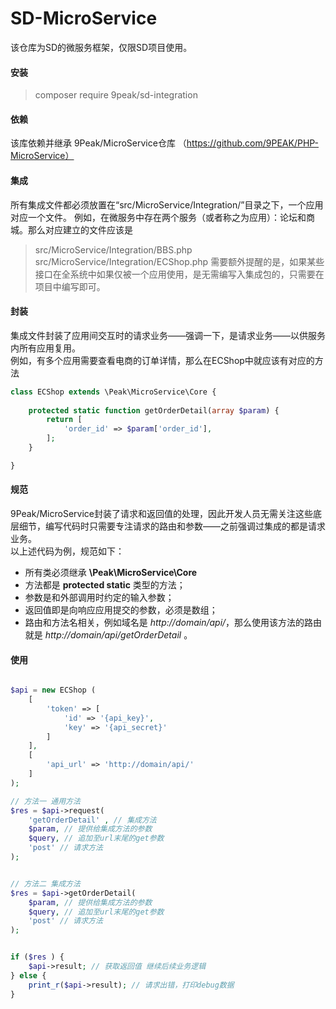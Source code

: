 # SD-MicroService

该仓库为SD的微服务框架，仅限SD项目使用。
#### 安装
> composer require 9peak/sd-integration

#### 依赖
该库依赖并继承 9Peak/MicroService仓库 （https://github.com/9PEAK/PHP-MicroService）


#### 集成
所有集成文件都必须放置在“src/MicroService/Integration/”目录之下，一个应用对应一个文件。
例如，在微服务中存在两个服务（或者称之为应用）：论坛和商城。那么对应建立的文件应该是
> src/MicroService/Integration/BBS.php <br>
> src/MicroService/Integration/ECShop.php
需要额外提醒的是，如果某些接口在全系统中如果仅被一个应用使用，是无需编写入集成包的，只需要在项目中编写即可。

#### 封装
集成文件封装了应用间交互时的请求业务——强调一下，是请求业务——以供服务内所有应用复用。
<br> 例如，有多个应用需要查看电商的订单详情，那么在ECShop中就应该有对应的方法
```php
class ECShop extends \Peak\MicroService\Core {
	
	protected static function getOrderDetail(array $param) {
		return [
			'order_id' => $param['order_id'],
		];
	}

}

```


#### 规范
9Peak/MicroService封装了请求和返回值的处理，因此开发人员无需关注这些底层细节，编写代码时只需要专注请求的路由和参数——之前强调过集成的都是请求业务。
<br>以上述代码为例，规范如下：
<ul>
	<li>所有类必须继承 <b>\Peak\MicroService\Core</b></li>
	<li>方法都是 <b>protected static</b> 类型的方法；</li>
	<li>参数是和外部调用时约定的输入参数；</li>
	<li>返回值即是向响应应用提交的参数，必须是数组；</li>
	<li>路由和方法名相关，例如域名是 <i>http://domain/api/</i>，那么使用该方法的路由就是 <i>http://domain/api/getOrderDetail </i>。</li>
</ul>
	
#### 使用

```php

$api = new ECShop (
	[
		'token' => [
			'id' => '{api_key}',
			'key' => '{api_secret}'
		]
	],
	[
		'api_url' => 'http://domain/api/'
	]
);

// 方法一 通用方法
$res = $api->request(
	'getOrderDetail' , // 集成方法
	$param, // 提供给集成方法的参数
	$query, // 追加至url末尾的get参数
	'post' // 请求方法
);


// 方法二 集成方法
$res = $api->getOrderDetail(
	$param, // 提供给集成方法的参数
	$query, // 追加至url末尾的get参数
	'post' // 请求方法
);


if ($res ) {
	$api->result; // 获取返回值 继续后续业务逻辑
} else {
	print_r($api->result); // 请求出错，打印debug数据
}
```


